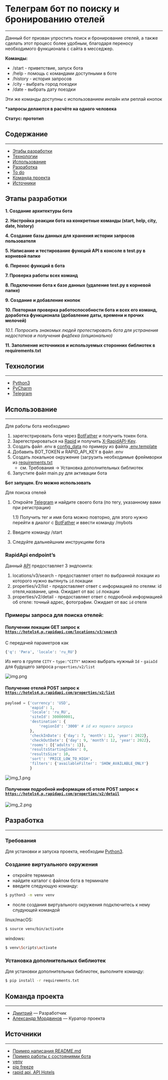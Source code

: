 # Телеграм бот по поиску и бронированию отелей
___
Данный бот призван упростить поиск и бронирование отелей, а также сделать этот процесс более удобным, благодаря переносу необходимого функционала с сайта в месседжер.

**Команды:**
- /start - приветствие, запуск бота
- /help - помощь с командами доступными в боте
- /history - история запросов
- /city - выбрать город поездки
- /date - выбрать дату поездки

Эти же команды доступны с использованием инлайн или реплай кнопок

**\*запросы делаются в расчёте на одного человека**

**Статус: прототип**

## Содержание
___
- [Этабы разработки](#этапы-разработки)
- [Технологии](#технологии)
- [Использование](#использование)
- [Разработка](#разработка)
- [To do](#to-do)
- [Команда проекта](#команда-проекта)
- [Источники](#источники)

## Этапы разработки
**1. Создание архитектуры бота**

**2. Настройка реакции бота на конкретные команды (start, help, city, date, history)**

**4. Создание базы данных для хранения истории запросов пользователя**

**5. Написание и тестирование функций API в консоле в test.py в корневой папке**

**6. Перенос функций в бота**

**7. Проверка работы всех команд**

**8. Подключение бота к базе данных (удаление test.py в корневой папке)**

**9. Создание и добавление кнопок**

**10. Повторная проверка работоспособности бота и всех его команд, доработка функционала (добавление даты, времени и прочих мелочей)**

_10.1. Попросить знакомых людей протестировать бота для устранения недостатков и получения фидбека (опционально)_

**11. Заполнение источников и используемых сторонних библиотек в requirements.txt**


## Технологии
___
- [Python3](https://www.python.org/)
- [PyCharm](https://www.jetbrains.com/ru-ru/pycharm/)
- [Telegram](https://telegram.org/)

## Использование
___
Для работы бота необходимо
1) зарегестрировать бота через [BotFather](https://t.me/BotFather) и получить токен бота. 
2) Зарегестрироваться на [Rapid](https://rapidapi.com/) и получить [X-RapidAPI-Key](https://rapidapi.com/apidojo/api/hotels4).
3) Создать файл .env в [config_data](config_data) по примеру из файла [.env.template](.env.template)
4) Добавить BOT_TOKEN и RAPID_API_KEY в файл .env
5) Создать локальное окружение (загрузить необходимые фреймворки из [requirements.txt](requirements.txt)
   *  см. Требования -> Установка дополнительных библиотек
6) Запустите файл main.py для активации бота

**Бот запущен. Его можно использовать**

Для поиска отелей
1) Откройте [Telegram](https://telegram.org/) и найдите своего бота (по тегу, указанному вами при регистрации)
   
    1.1) Получить тег и имя бота можно повторно, для этого нужно перейти в диалог с  [BotFather](https://t.me/BotFather) и ввести команду /mybots
2) Введите команду /start
3) Следуйте дальнейшним инструкциям бота

### RapidApi endpoint’s
Данный [API](https://rapidapi.com/apidojo/api/hotels4/) предоставляет 3 эндпоинта:
1) locations/v3/search - предоставляет ответ по выбранной локации из которого нужно вытянуть `id` локации
2) properties/v2/list - предоставляет ответ с информацией по отелям: id отеля,название, цена. Ожидает от вас `id` локации
3) properties/v2/detail - предоставляет ответ с подробной информацией об отеле: точный адрес, фотографии. Ожидает от вас `id` отеля

### Примеры запроса для поиска отелей:

#### Получении локации GET запрос к [`https://hotels4.p.rapidapi.com/locations/v3/search`](https://hotels4.p.rapidapi.com/locations/v3/search)

С передачей параметров как
```python
{'q': 'Рига', 'locale': 'ru_RU'}
```
Из него в группе `CITY` - `type:"CITY"` можно выбрать нужный `Id` - `gaiaId` для будущего запроса `properties/v2/list` 

![img.png](img/img.png)

#### Получение отелей POST запрос к [`https://hotels4.p.rapidapi.com/properties/v2/list`](https://hotels4.p.rapidapi.com/properties/v2/list)
```python
payload = {'currency': 'USD',
           'eapid': 1,
           'locale': 'ru_RU',
           'siteId': 300000001,
           'destination': {
               'regionId': '3000' # id из первого запроса
           },
           'checkInDate': {'day': 7, 'month': 12, 'year': 2022},
           'checkOutDate': {'day': 9, 'month': 12, 'year': 2022},
           'rooms': [{'adults': 1}],
           'resultsStartingIndex': 0,
           'resultsSize': 10,
           'sort': 'PRICE_LOW_TO_HIGH',
           'filters': {'availableFilter': 'SHOW_AVAILABLE_ONLY'}
           }
```

![img_1.png](img/img_1.png)

#### Получении подробной информации об отеле POST запрос к [`https://hotels4.p.rapidapi.com/properties/v2/detail`](https://hotels4.p.rapidapi.com/properties/v2/detail)

![img_2.png](img/img_2.png)

## Разработка
___

### Требования
Для установки и запуска проекта, необходим [Python3](https://www.python.org/).

### Создание виртуального окружения
* откройте терминал
* найдите каталог с файлом бота в терминале
* введите следующую команду:
```sh
$ python3 -m venv venv
```
* после создания виртуального окружения подключитесь к нему слудующей командой

linux/macOS:
```sh
$ source venv/bin/activate 
```
windows:
```sh
$ venv\Scripts\activate  
```

### Установка дополнительных библиотек
Для установки дополнительных библиотек, выполните команду:
```sh
$ pip install -r requirements.txt
```


## Команда проекта
___

- [Дмитрий](https://t.me/ewbtofuhyaaoasuiryb) — Разработчик
- [Александр Мордвинов]() — Куратор проекта


## Источники
___
- [Пример написания README.md](https://gist.github.com/bzvyagintsev/0c4adf4403d4261808d75f9576c814c2#file-readme-md)
- [Пример работы с состояниями бота](https://github.com/eternnoir/pyTelegramBotAPI/blob/master/examples/custom_states.py)
- [venv](https://sky.pro/media/kak-sozdat-virtualnoe-okruzhenie-python/)
- [pip freeze](https://sky.pro/media/ustanovka-paketov-s-pomoshhyu-pip-v-sootvetstvii-s-fajlom-requirements-txt-iz-lokalnogo-kataloga/)
- [rapid api, API Hotels](https://rapidapi.com/apidojo/api/hotels4)